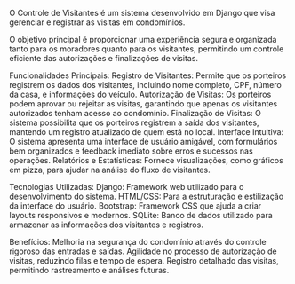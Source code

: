O Controle de Visitantes é um sistema desenvolvido em Django que visa gerenciar e registrar as visitas em condomínios.

O objetivo principal é proporcionar uma experiência segura e organizada tanto para os moradores quanto para os visitantes, permitindo um controle eficiente das autorizações e finalizações de visitas.

Funcionalidades Principais:
Registro de Visitantes: Permite que os porteiros registrem os dados dos visitantes, incluindo nome completo, CPF, número da casa, e informações do veículo.
Autorização de Visitas: Os porteiros podem aprovar ou rejeitar as visitas, garantindo que apenas os visitantes autorizados tenham acesso ao condomínio.
Finalização de Visitas: O sistema possibilita que os porteiros registrem a saída dos visitantes, mantendo um registro atualizado de quem está no local.
Interface Intuitiva: O sistema apresenta uma interface de usuário amigável, com formulários bem organizados e feedback imediato sobre erros e sucessos nas operações.
Relatórios e Estatísticas: Fornece visualizações, como gráficos em pizza, para ajudar na análise do fluxo de visitantes.

Tecnologias Utilizadas:
Django: Framework web utilizado para o desenvolvimento do sistema.
HTML/CSS: Para a estruturação e estilização da interface do usuário.
Bootstrap: Framework CSS que ajuda a criar layouts responsivos e modernos.
SQLite: Banco de dados utilizado para armazenar as informações dos visitantes e registros.

Benefícios:
Melhoria na segurança do condomínio através do controle rigoroso das entradas e saídas.
Agilidade no processo de autorização de visitas, reduzindo filas e tempo de espera.
Registro detalhado das visitas, permitindo rastreamento e análises futuras.
